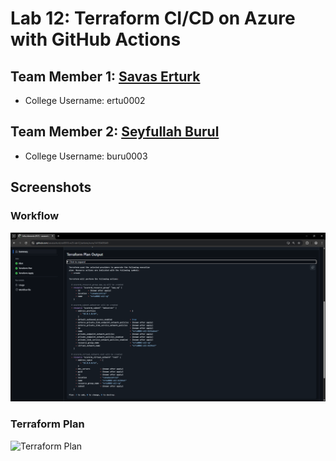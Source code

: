 # Lab 12: Terraform CI/CD on Azure with GitHub Actions

## Team Member 1: [Savas Erturk](https://github.com/savaserturk)

- College Username: ertu0002

## Team Member 2: [Seyfullah Burul](https://github.com/sburul)

- College Username: buru0003
## Screenshots

### Workflow
![Workflow](screenshots/pr-tf-plan.png)

### Terraform Plan
![Terraform Plan](screenshots/pr-tf-plan.png.png)